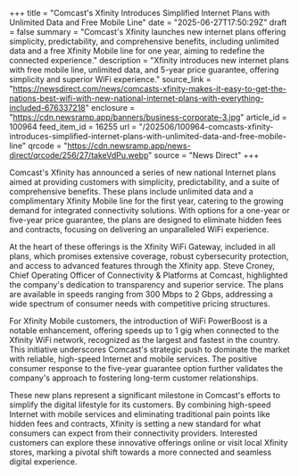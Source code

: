 +++
title = "Comcast's Xfinity Introduces Simplified Internet Plans with Unlimited Data and Free Mobile Line"
date = "2025-06-27T17:50:29Z"
draft = false
summary = "Comcast's Xfinity launches new internet plans offering simplicity, predictability, and comprehensive benefits, including unlimited data and a free Xfinity Mobile line for one year, aiming to redefine the connected experience."
description = "Xfinity introduces new internet plans with free mobile line, unlimited data, and 5-year price guarantee, offering simplicity and superior WiFi experience."
source_link = "https://newsdirect.com/news/comcasts-xfinity-makes-it-easy-to-get-the-nations-best-wifi-with-new-national-internet-plans-with-everything-included-676337218"
enclosure = "https://cdn.newsramp.app/banners/business-corporate-3.jpg"
article_id = 100964
feed_item_id = 16255
url = "/202506/100964-comcasts-xfinity-introduces-simplified-internet-plans-with-unlimited-data-and-free-mobile-line"
qrcode = "https://cdn.newsramp.app/news-direct/qrcode/256/27/takeVdPu.webp"
source = "News Direct"
+++

<p>Comcast's Xfinity has announced a series of new national Internet plans aimed at providing customers with simplicity, predictability, and a suite of comprehensive benefits. These plans include unlimited data and a complimentary Xfinity Mobile line for the first year, catering to the growing demand for integrated connectivity solutions. With options for a one-year or five-year price guarantee, the plans are designed to eliminate hidden fees and contracts, focusing on delivering an unparalleled WiFi experience.</p><p>At the heart of these offerings is the Xfinity WiFi Gateway, included in all plans, which promises extensive coverage, robust cybersecurity protection, and access to advanced features through the Xfinity app. Steve Croney, Chief Operating Officer of Connectivity & Platforms at Comcast, highlighted the company's dedication to transparency and superior service. The plans are available in speeds ranging from 300 Mbps to 2 Gbps, addressing a wide spectrum of consumer needs with competitive pricing structures.</p><p>For Xfinity Mobile customers, the introduction of WiFi PowerBoost is a notable enhancement, offering speeds up to 1 gig when connected to the Xfinity WiFi network, recognized as the largest and fastest in the country. This initiative underscores Comcast's strategic push to dominate the market with reliable, high-speed Internet and mobile services. The positive consumer response to the five-year guarantee option further validates the company's approach to fostering long-term customer relationships.</p><p>These new plans represent a significant milestone in Comcast's efforts to simplify the digital lifestyle for its customers. By combining high-speed Internet with mobile services and eliminating traditional pain points like hidden fees and contracts, Xfinity is setting a new standard for what consumers can expect from their connectivity providers. Interested customers can explore these innovative offerings online or visit local Xfinity stores, marking a pivotal shift towards a more connected and seamless digital experience.</p>